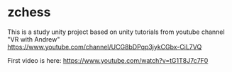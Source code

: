 # zchess

This is a study unity project based on unity tutorials from youtube channel "VR with Andrew" https://www.youtube.com/channel/UCG8bDPqp3jykCGbx-CiL7VQ

First video is here: https://www.youtube.com/watch?v=tG1T8J7c7F0
